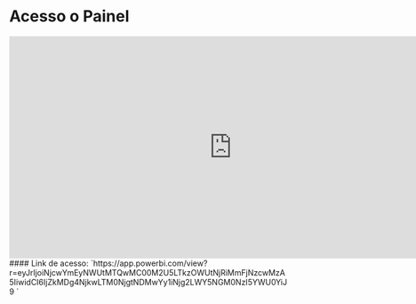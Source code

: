 # Acesso o Painel

<iframe title="Painel" width="800" height="400" src="https://app.powerbi.com/view?r=eyJrIjoiNjcwYmEyNWUtMTQwMC00M2U5LTkzOWUtNjRiMmFjNzcwMzA5IiwidCI6IjZkMDg4NjkwLTM0NjgtNDMwYy1iNjg2LWY5NGM0NzI5YWU0YiJ9" frameborder="0" allowFullScreen="true"></iframe>
#### Link de acesso:
`https://app.powerbi.com/view?r=eyJrIjoiNjcwYmEyNWUtMTQwMC00M2U5LTkzOWUtNjRiMmFjNzcwMzA5IiwidCI6IjZkMDg4NjkwLTM0NjgtNDMwYy1iNjg2LWY5NGM0NzI5YWU0YiJ9
`